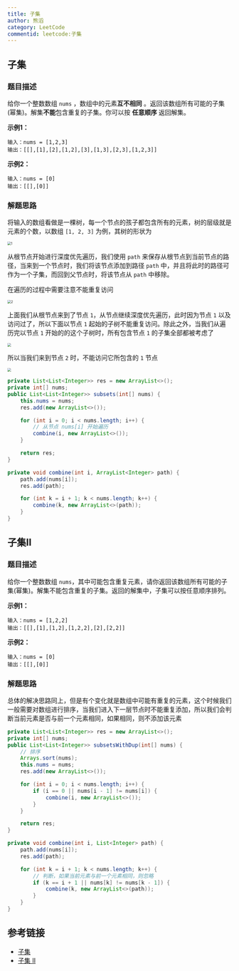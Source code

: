 ```yaml
---
title: 子集
author: 熊滔
category: LeetCode
commentid: leetcode:子集
---
```


## 子集

### 题目描述

给你一个整数数组 `nums` ，数组中的元素**互不相同** 。返回该数组所有可能的子集(幂集)。解集**不能**包含重复的子集。你可以按 **任意顺序** 返回解集。

**示例1：**

```
输入：nums = [1,2,3]
输出：[[],[1],[2],[1,2],[3],[1,3],[2,3],[1,2,3]]
```

**示例2：**

```
输入：nums = [0]
输出：[[],[0]]
```

### 解题思路

将输入的数组看做是一棵树，每一个节点的孩子都包含所有的元素，树的层级就是元素的个数，以数组 `[1, 2, 3]` 为例，其树的形状为

<img src="https://cdn.jsdelivr.net/gh/LastKnightCoder/ImgHosting2/20210627143153.png" alt="1" style="zoom:50%;" />

从根节点开始进行深度优先遍历，我们使用 `path` 来保存从根节点到当前节点的路径，当来到一个节点时，我们将该节点添加到路径 `path` 中，并且将此时的路径可作为一个子集，而回到父节点时，将该节点从 `path` 中移除。

在遍历的过程中需要注意不能重复访问

<img src="https://cdn.jsdelivr.net/gh/LastKnightCoder/ImgHosting2/20210627144012.png" alt="2" style="zoom:50%;" />

上面我们从根节点来到了节点 `1`，从节点继续深度优先遍历，此时因为节点 `1` 以及访问过了，所以下面以节点 `1` 起始的子树不能重复访问。除此之外，当我们从遍历完以节点 `1` 开始的的这个子树时，所有包含节点 `1` 的子集全部都被考虑了

<img src="http://blog-hostimaging.oss-cn-beijing.aliyuncs.com/1624782491878.png" style="zoom:50%;" >

所以当我们来到节点 `2` 时，不能访问它所包含的 `1` 节点

<img src="http://blog-hostimaging.oss-cn-beijing.aliyuncs.com/1624786692900.png" style="zoom: 50%">

```java
private List<List<Integer>> res = new ArrayList<>();
private int[] nums;
public List<List<Integer>> subsets(int[] nums) {
    this.nums = nums;
    res.add(new ArrayList<>());

    for (int i = 0; i < nums.length; i++) {
        // 从节点 nums[i] 开始遍历
        combine(i, new ArrayList<>());
    }

    return res;
}

private void combine(int i, ArrayList<Integer> path) {
    path.add(nums[i]);
    res.add(path);

    for (int k = i + 1; k < nums.length; k++) {
        combine(k, new ArrayList<>(path));
    }
}
```

## 子集II

### 题目描述

给你一个整数数组 `nums`，其中可能包含重复元素，请你返回该数组所有可能的子集(幂集)。解集不能包含重复的子集。返回的解集中，子集可以按任意顺序排列。

**示例1：**

```
输入：nums = [1,2,2]
输出：[[],[1],[1,2],[1,2,2],[2],[2,2]]
```

**示例2：**

```
输入：nums = [0]
输出：[[],[0]]
```

### 解题思路

总体的解决思路同上，但是有个变化就是数组中可能有重复的元素，这个时候我们一般需要对数组进行排序，当我们进入下一层节点时不能重复添加，所以我们会判断当前元素是否与前一个元素相同，如果相同，则不添加该元素

```java
private List<List<Integer>> res = new ArrayList<>();
private int[] nums;
public List<List<Integer>> subsetsWithDup(int[] nums) {
    // 排序
    Arrays.sort(nums);
    this.nums = nums;
    res.add(new ArrayList<>());

    for (int i = 0; i < nums.length; i++) {
        if (i == 0 || nums[i - 1] != nums[i]) {
            combine(i, new ArrayList<>());
        }
    }

    return res;
}

private void combine(int i, List<Integer> path) {
    path.add(nums[i]);
    res.add(path);

    for (int k = i + 1; k < nums.length; k++) {
        // 判断，如果当前元素与前一个元素相同，则忽略
        if (k == i + 1 || nums[k] != nums[k - 1]) {
            combine(k, new ArrayList<>(path));
        }
    }
}
```

## 参考链接

- [子集](https://leetcode-cn.com/problems/subsets/)
- [子集 II](https://leetcode-cn.com/problems/subsets-ii/)